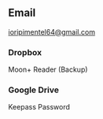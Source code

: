 ## Email
ioripimentel64@gmail.com

### Dropbox
Moon+ Reader (Backup)

### Google Drive
Keepass Password

